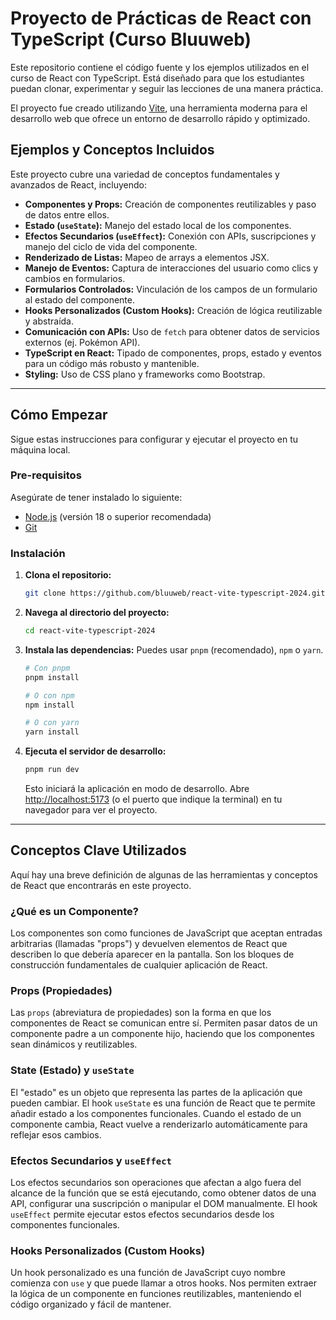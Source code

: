 # Proyecto de Prácticas de React con TypeScript (Curso Bluuweb)

Este repositorio contiene el código fuente y los ejemplos utilizados en el curso
de React con TypeScript. Está diseñado para que los estudiantes puedan clonar,
experimentar y seguir las lecciones de una manera práctica.

El proyecto fue creado utilizando [Vite](https://vitejs.dev/), una herramienta
moderna para el desarrollo web que ofrece un entorno de desarrollo rápido y
optimizado.

## Ejemplos y Conceptos Incluidos

Este proyecto cubre una variedad de conceptos fundamentales y avanzados de
React, incluyendo:

- **Componentes y Props:** Creación de componentes reutilizables y paso de datos
  entre ellos.
- **Estado (`useState`):** Manejo del estado local de los componentes.
- **Efectos Secundarios (`useEffect`):** Conexión con APIs, suscripciones y
  manejo del ciclo de vida del componente.
- **Renderizado de Listas:** Mapeo de arrays a elementos JSX.
- **Manejo de Eventos:** Captura de interacciones del usuario como clics y
  cambios en formularios.
- **Formularios Controlados:** Vinculación de los campos de un formulario al
  estado del componente.
- **Hooks Personalizados (Custom Hooks):** Creación de lógica reutilizable y
  abstraída.
- **Comunicación con APIs:** Uso de `fetch` para obtener datos de servicios
  externos (ej. Pokémon API).
- **TypeScript en React:** Tipado de componentes, props, estado y eventos para
  un código más robusto y mantenible.
- **Styling:** Uso de CSS plano y frameworks como Bootstrap.

---

## Cómo Empezar

Sigue estas instrucciones para configurar y ejecutar el proyecto en tu máquina
local.

### Pre-requisitos

Asegúrate de tener instalado lo siguiente:

- [Node.js](https://nodejs.org/) (versión 18 o superior recomendada)
- [Git](https://git-scm.com/)

### Instalación

1.  **Clona el repositorio:**

    ```bash
    git clone https://github.com/bluuweb/react-vite-typescript-2024.git
    ```

2.  **Navega al directorio del proyecto:**

    ```bash
    cd react-vite-typescript-2024
    ```

3.  **Instala las dependencias:** Puedes usar `pnpm` (recomendado), `npm` o
    `yarn`.

    ```bash
    # Con pnpm
    pnpm install

    # O con npm
    npm install

    # O con yarn
    yarn install
    ```

4.  **Ejecuta el servidor de desarrollo:**
    ```bash
    pnpm run dev
    ```
    Esto iniciará la aplicación en modo de desarrollo. Abre
    [http://localhost:5173](http://localhost:5173) (o el puerto que indique la
    terminal) en tu navegador para ver el proyecto.

---

## Conceptos Clave Utilizados

Aquí hay una breve definición de algunas de las herramientas y conceptos de
React que encontrarás en este proyecto.

### ¿Qué es un Componente?

Los componentes son como funciones de JavaScript que aceptan entradas
arbitrarias (llamadas "props") y devuelven elementos de React que describen lo
que debería aparecer en la pantalla. Son los bloques de construcción
fundamentales de cualquier aplicación de React.

### Props (Propiedades)

Las `props` (abreviatura de propiedades) son la forma en que los componentes de
React se comunican entre sí. Permiten pasar datos de un componente padre a un
componente hijo, haciendo que los componentes sean dinámicos y reutilizables.

### State (Estado) y `useState`

El "estado" es un objeto que representa las partes de la aplicación que pueden
cambiar. El hook `useState` es una función de React que te permite añadir estado
a los componentes funcionales. Cuando el estado de un componente cambia, React
vuelve a renderizarlo automáticamente para reflejar esos cambios.

### Efectos Secundarios y `useEffect`

Los efectos secundarios son operaciones que afectan a algo fuera del alcance de
la función que se está ejecutando, como obtener datos de una API, configurar una
suscripción o manipular el DOM manualmente. El hook `useEffect` permite ejecutar
estos efectos secundarios desde los componentes funcionales.

### Hooks Personalizados (Custom Hooks)

Un hook personalizado es una función de JavaScript cuyo nombre comienza con
`use` y que puede llamar a otros hooks. Nos permiten extraer la lógica de un
componente en funciones reutilizables, manteniendo el código organizado y fácil
de mantener.
